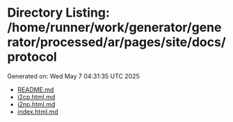 # Directory Listing: /home/runner/work/generator/generator/processed/ar/pages/site/docs/protocol
Generated on: Wed May  7 04:31:35 UTC 2025

- [README.md](README.md)
- [i2cp.html.md](i2cp.html.md)
- [i2np.html.md](i2np.html.md)
- [index.html.md](index.html.md)
